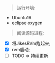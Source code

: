 > 运行环境:
- Ubuntu16
- eclipse oxygen  
    
> 阅读源码进程:
- [x] 将JikesRVm跑起来;
- [x] rvm启动;
- [ ] TODO => 持续更新
  
